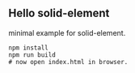 ## Hello solid-element

minimal example for solid-element.

```
npm install
npm run build
# now open index.html in browser.
```